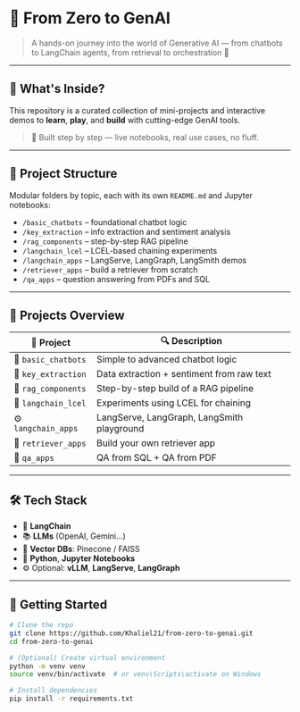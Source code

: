 # 🤖 From Zero to GenAI

> A hands-on journey into the world of Generative AI — from chatbots to LangChain agents, from retrieval to orchestration 🚀

---

## 🌟 What's Inside?

This repository is a curated collection of mini-projects and interactive demos to **learn**, **play**, and **build** with cutting-edge GenAI tools.

> 🧪 Built step by step — live notebooks, real use cases, no fluff.

---

## 📁 Project Structure

Modular folders by topic, each with its own `README.md` and Jupyter notebooks:

- `/basic_chatbots` – foundational chatbot logic
- `/key_extraction` – info extraction and sentiment analysis
- `/rag_components` – step-by-step RAG pipeline
- `/langchain_lcel` – LCEL-based chaining experiments
- `/langchain_apps` – LangServe, LangGraph, LangSmith demos
- `/retriever_apps` – build a retriever from scratch
- `/qa_apps` – question answering from PDFs and SQL

---

## 🧠 Projects Overview

| 📂 Project           | 🔍 Description                                 |
|----------------------|-----------------------------------------------|
| 🤖 `basic_chatbots`  | Simple to advanced chatbot logic              |
| 🔑 `key_extraction`  | Data extraction + sentiment from raw text     |
| 🧩 `rag_components`  | Step-by-step build of a RAG pipeline          |
| 🧪 `langchain_lcel`  | Experiments using LCEL for chaining           |
| ⚙️ `langchain_apps`  | LangServe, LangGraph, LangSmith playground    |
| 🧲 `retriever_apps`  | Build your own retriever app                  |
| 📄 `qa_apps`         | QA from SQL + QA from PDF                     |

---

## 🛠️ Tech Stack

- 🧠 **LangChain**
- 📚 **LLMs** (OpenAI, Gemini…)
- 🧲 **Vector DBs**: Pinecone / FAISS
- 🧰 **Python**, **Jupyter Notebooks**
- ⚙️ Optional: **vLLM**, **LangServe**, **LangGraph**

---

## 🏁 Getting Started

```bash
# Clone the repo
git clone https://github.com/Khaliel21/from-zero-to-genai.git
cd from-zero-to-genai

# (Optional) Create virtual environment
python -m venv venv
source venv/bin/activate  # or venv\Scripts\activate on Windows

# Install dependencies
pip install -r requirements.txt

